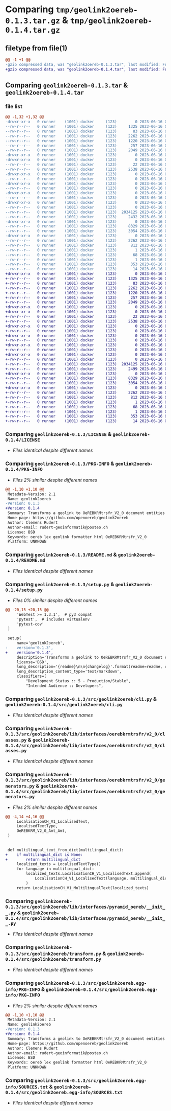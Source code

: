 # Comparing `tmp/geolink2oereb-0.1.3.tar.gz` & `tmp/geolink2oereb-0.1.4.tar.gz`

## filetype from file(1)

```diff
@@ -1 +1 @@
-gzip compressed data, was "geolink2oereb-0.1.3.tar", last modified: Fri Jun 16 06:01:04 2023, max compression
+gzip compressed data, was "geolink2oereb-0.1.4.tar", last modified: Fri Jun 16 06:32:44 2023, max compression
```

## Comparing `geolink2oereb-0.1.3.tar` & `geolink2oereb-0.1.4.tar`

### file list

```diff
@@ -1,32 +1,32 @@
-drwxr-xr-x   0 runner    (1001) docker     (123)        0 2023-06-16 06:01:04.030047 geolink2oereb-0.1.3/
--rw-r--r--   0 runner    (1001) docker     (123)     1325 2023-06-16 06:00:21.000000 geolink2oereb-0.1.3/LICENSE
--rw-r--r--   0 runner    (1001) docker     (123)       83 2023-06-16 06:00:21.000000 geolink2oereb-0.1.3/MANIFEST.in
--rw-r--r--   0 runner    (1001) docker     (123)     2262 2023-06-16 06:01:04.030047 geolink2oereb-0.1.3/PKG-INFO
--rw-r--r--   0 runner    (1001) docker     (123)     1220 2023-06-16 06:00:21.000000 geolink2oereb-0.1.3/README.md
--rw-r--r--   0 runner    (1001) docker     (123)      257 2023-06-16 06:01:04.030047 geolink2oereb-0.1.3/setup.cfg
--rw-r--r--   0 runner    (1001) docker     (123)     2049 2023-06-16 06:00:21.000000 geolink2oereb-0.1.3/setup.py
-drwxr-xr-x   0 runner    (1001) docker     (123)        0 2023-06-16 06:01:04.022047 geolink2oereb-0.1.3/src/
-drwxr-xr-x   0 runner    (1001) docker     (123)        0 2023-06-16 06:01:04.026047 geolink2oereb-0.1.3/src/geolink2oereb/
--rw-r--r--   0 runner    (1001) docker     (123)       22 2023-06-16 06:00:21.000000 geolink2oereb-0.1.3/src/geolink2oereb/__init__.py
--rw-r--r--   0 runner    (1001) docker     (123)     2538 2023-06-16 06:00:21.000000 geolink2oereb-0.1.3/src/geolink2oereb/cli.py
-drwxr-xr-x   0 runner    (1001) docker     (123)        0 2023-06-16 06:01:04.026047 geolink2oereb-0.1.3/src/geolink2oereb/lib/
--rw-r--r--   0 runner    (1001) docker     (123)        0 2023-06-16 06:00:21.000000 geolink2oereb-0.1.3/src/geolink2oereb/lib/__init__.py
-drwxr-xr-x   0 runner    (1001) docker     (123)        0 2023-06-16 06:01:04.026047 geolink2oereb-0.1.3/src/geolink2oereb/lib/interfaces/
--rw-r--r--   0 runner    (1001) docker     (123)        0 2023-06-16 06:00:21.000000 geolink2oereb-0.1.3/src/geolink2oereb/lib/interfaces/__init__.py
-drwxr-xr-x   0 runner    (1001) docker     (123)        0 2023-06-16 06:01:04.026047 geolink2oereb-0.1.3/src/geolink2oereb/lib/interfaces/oerebkrmtrsfr/
--rw-r--r--   0 runner    (1001) docker     (123)        0 2023-06-16 06:00:21.000000 geolink2oereb-0.1.3/src/geolink2oereb/lib/interfaces/oerebkrmtrsfr/__init__.py
-drwxr-xr-x   0 runner    (1001) docker     (123)        0 2023-06-16 06:01:04.030047 geolink2oereb-0.1.3/src/geolink2oereb/lib/interfaces/oerebkrmtrsfr/v2_0/
--rw-r--r--   0 runner    (1001) docker     (123)        0 2023-06-16 06:00:21.000000 geolink2oereb-0.1.3/src/geolink2oereb/lib/interfaces/oerebkrmtrsfr/v2_0/__init__.py
--rw-r--r--   0 runner    (1001) docker     (123)  2034125 2023-06-16 06:00:21.000000 geolink2oereb-0.1.3/src/geolink2oereb/lib/interfaces/oerebkrmtrsfr/v2_0/classes.py
--rw-r--r--   0 runner    (1001) docker     (123)     2432 2023-06-16 06:00:21.000000 geolink2oereb-0.1.3/src/geolink2oereb/lib/interfaces/oerebkrmtrsfr/v2_0/generators.py
-drwxr-xr-x   0 runner    (1001) docker     (123)        0 2023-06-16 06:01:04.030047 geolink2oereb-0.1.3/src/geolink2oereb/lib/interfaces/pyramid_oereb/
--rw-r--r--   0 runner    (1001) docker     (123)     8329 2023-06-16 06:00:21.000000 geolink2oereb-0.1.3/src/geolink2oereb/lib/interfaces/pyramid_oereb/__init__.py
--rw-r--r--   0 runner    (1001) docker     (123)     3054 2023-06-16 06:00:21.000000 geolink2oereb-0.1.3/src/geolink2oereb/transform.py
-drwxr-xr-x   0 runner    (1001) docker     (123)        0 2023-06-16 06:01:04.026047 geolink2oereb-0.1.3/src/geolink2oereb.egg-info/
--rw-r--r--   0 runner    (1001) docker     (123)     2262 2023-06-16 06:01:04.000000 geolink2oereb-0.1.3/src/geolink2oereb.egg-info/PKG-INFO
--rw-r--r--   0 runner    (1001) docker     (123)      812 2023-06-16 06:01:04.000000 geolink2oereb-0.1.3/src/geolink2oereb.egg-info/SOURCES.txt
--rw-r--r--   0 runner    (1001) docker     (123)        1 2023-06-16 06:01:04.000000 geolink2oereb-0.1.3/src/geolink2oereb.egg-info/dependency_links.txt
--rw-r--r--   0 runner    (1001) docker     (123)       68 2023-06-16 06:01:04.000000 geolink2oereb-0.1.3/src/geolink2oereb.egg-info/entry_points.txt
--rw-r--r--   0 runner    (1001) docker     (123)        1 2023-06-16 06:01:04.000000 geolink2oereb-0.1.3/src/geolink2oereb.egg-info/not-zip-safe
--rw-r--r--   0 runner    (1001) docker     (123)      353 2023-06-16 06:01:04.000000 geolink2oereb-0.1.3/src/geolink2oereb.egg-info/requires.txt
--rw-r--r--   0 runner    (1001) docker     (123)       14 2023-06-16 06:01:04.000000 geolink2oereb-0.1.3/src/geolink2oereb.egg-info/top_level.txt
+drwxr-xr-x   0 runner    (1001) docker     (123)        0 2023-06-16 06:32:44.933644 geolink2oereb-0.1.4/
+-rw-r--r--   0 runner    (1001) docker     (123)     1325 2023-06-16 06:32:02.000000 geolink2oereb-0.1.4/LICENSE
+-rw-r--r--   0 runner    (1001) docker     (123)       83 2023-06-16 06:32:02.000000 geolink2oereb-0.1.4/MANIFEST.in
+-rw-r--r--   0 runner    (1001) docker     (123)     2262 2023-06-16 06:32:44.933644 geolink2oereb-0.1.4/PKG-INFO
+-rw-r--r--   0 runner    (1001) docker     (123)     1220 2023-06-16 06:32:02.000000 geolink2oereb-0.1.4/README.md
+-rw-r--r--   0 runner    (1001) docker     (123)      257 2023-06-16 06:32:44.933644 geolink2oereb-0.1.4/setup.cfg
+-rw-r--r--   0 runner    (1001) docker     (123)     2049 2023-06-16 06:32:02.000000 geolink2oereb-0.1.4/setup.py
+drwxr-xr-x   0 runner    (1001) docker     (123)        0 2023-06-16 06:32:44.929644 geolink2oereb-0.1.4/src/
+drwxr-xr-x   0 runner    (1001) docker     (123)        0 2023-06-16 06:32:44.929644 geolink2oereb-0.1.4/src/geolink2oereb/
+-rw-r--r--   0 runner    (1001) docker     (123)       22 2023-06-16 06:32:02.000000 geolink2oereb-0.1.4/src/geolink2oereb/__init__.py
+-rw-r--r--   0 runner    (1001) docker     (123)     2538 2023-06-16 06:32:02.000000 geolink2oereb-0.1.4/src/geolink2oereb/cli.py
+drwxr-xr-x   0 runner    (1001) docker     (123)        0 2023-06-16 06:32:44.929644 geolink2oereb-0.1.4/src/geolink2oereb/lib/
+-rw-r--r--   0 runner    (1001) docker     (123)        0 2023-06-16 06:32:02.000000 geolink2oereb-0.1.4/src/geolink2oereb/lib/__init__.py
+drwxr-xr-x   0 runner    (1001) docker     (123)        0 2023-06-16 06:32:44.929644 geolink2oereb-0.1.4/src/geolink2oereb/lib/interfaces/
+-rw-r--r--   0 runner    (1001) docker     (123)        0 2023-06-16 06:32:02.000000 geolink2oereb-0.1.4/src/geolink2oereb/lib/interfaces/__init__.py
+drwxr-xr-x   0 runner    (1001) docker     (123)        0 2023-06-16 06:32:44.929644 geolink2oereb-0.1.4/src/geolink2oereb/lib/interfaces/oerebkrmtrsfr/
+-rw-r--r--   0 runner    (1001) docker     (123)        0 2023-06-16 06:32:02.000000 geolink2oereb-0.1.4/src/geolink2oereb/lib/interfaces/oerebkrmtrsfr/__init__.py
+drwxr-xr-x   0 runner    (1001) docker     (123)        0 2023-06-16 06:32:44.933644 geolink2oereb-0.1.4/src/geolink2oereb/lib/interfaces/oerebkrmtrsfr/v2_0/
+-rw-r--r--   0 runner    (1001) docker     (123)        0 2023-06-16 06:32:02.000000 geolink2oereb-0.1.4/src/geolink2oereb/lib/interfaces/oerebkrmtrsfr/v2_0/__init__.py
+-rw-r--r--   0 runner    (1001) docker     (123)  2034125 2023-06-16 06:32:02.000000 geolink2oereb-0.1.4/src/geolink2oereb/lib/interfaces/oerebkrmtrsfr/v2_0/classes.py
+-rw-r--r--   0 runner    (1001) docker     (123)     2499 2023-06-16 06:32:02.000000 geolink2oereb-0.1.4/src/geolink2oereb/lib/interfaces/oerebkrmtrsfr/v2_0/generators.py
+drwxr-xr-x   0 runner    (1001) docker     (123)        0 2023-06-16 06:32:44.933644 geolink2oereb-0.1.4/src/geolink2oereb/lib/interfaces/pyramid_oereb/
+-rw-r--r--   0 runner    (1001) docker     (123)     8329 2023-06-16 06:32:02.000000 geolink2oereb-0.1.4/src/geolink2oereb/lib/interfaces/pyramid_oereb/__init__.py
+-rw-r--r--   0 runner    (1001) docker     (123)     3054 2023-06-16 06:32:02.000000 geolink2oereb-0.1.4/src/geolink2oereb/transform.py
+drwxr-xr-x   0 runner    (1001) docker     (123)        0 2023-06-16 06:32:44.929644 geolink2oereb-0.1.4/src/geolink2oereb.egg-info/
+-rw-r--r--   0 runner    (1001) docker     (123)     2262 2023-06-16 06:32:44.000000 geolink2oereb-0.1.4/src/geolink2oereb.egg-info/PKG-INFO
+-rw-r--r--   0 runner    (1001) docker     (123)      812 2023-06-16 06:32:44.000000 geolink2oereb-0.1.4/src/geolink2oereb.egg-info/SOURCES.txt
+-rw-r--r--   0 runner    (1001) docker     (123)        1 2023-06-16 06:32:44.000000 geolink2oereb-0.1.4/src/geolink2oereb.egg-info/dependency_links.txt
+-rw-r--r--   0 runner    (1001) docker     (123)       68 2023-06-16 06:32:44.000000 geolink2oereb-0.1.4/src/geolink2oereb.egg-info/entry_points.txt
+-rw-r--r--   0 runner    (1001) docker     (123)        1 2023-06-16 06:32:44.000000 geolink2oereb-0.1.4/src/geolink2oereb.egg-info/not-zip-safe
+-rw-r--r--   0 runner    (1001) docker     (123)      353 2023-06-16 06:32:44.000000 geolink2oereb-0.1.4/src/geolink2oereb.egg-info/requires.txt
+-rw-r--r--   0 runner    (1001) docker     (123)       14 2023-06-16 06:32:44.000000 geolink2oereb-0.1.4/src/geolink2oereb.egg-info/top_level.txt
```

### Comparing `geolink2oereb-0.1.3/LICENSE` & `geolink2oereb-0.1.4/LICENSE`

 * *Files identical despite different names*

### Comparing `geolink2oereb-0.1.3/PKG-INFO` & `geolink2oereb-0.1.4/PKG-INFO`

 * *Files 2% similar despite different names*

```diff
@@ -1,10 +1,10 @@
 Metadata-Version: 2.1
 Name: geolink2oereb
-Version: 0.1.3
+Version: 0.1.4
 Summary: Transforms a geolink to OeREBKRMtrsfr_V2_0 document entities
 Home-page: https://github.com/openoereb/geolink2oereb
 Author: Clemens Rudert
 Author-email: rudert-geoinformatik@posteo.ch
 License: BSD
 Keywords: oereb lex geolink formatter html OeREBKRMtrsfr_V2_0
 Platform: UNKNOWN
```

### Comparing `geolink2oereb-0.1.3/README.md` & `geolink2oereb-0.1.4/README.md`

 * *Files identical despite different names*

### Comparing `geolink2oereb-0.1.3/setup.py` & `geolink2oereb-0.1.4/setup.py`

 * *Files 0% similar despite different names*

```diff
@@ -20,15 +20,15 @@
     'WebTest >= 1.3.1',  # py3 compat
     'pytest',  # includes virtualenv
     'pytest-cov'
 ]
 
 setup(
     name='geolink2oereb',
-    version='0.1.3',
+    version='0.1.4',
     description='Transforms a geolink to OeREBKRMtrsfr_V2_0 document entities',
     license='BSD',
     long_description='{readme}\n\n{changelog}'.format(readme=readme, changelog=changelog),
     long_description_content_type='text/markdown',
     classifiers=[
         "Development Status :: 5 - Production/Stable",
         "Intended Audience :: Developers",
```

### Comparing `geolink2oereb-0.1.3/src/geolink2oereb/cli.py` & `geolink2oereb-0.1.4/src/geolink2oereb/cli.py`

 * *Files identical despite different names*

### Comparing `geolink2oereb-0.1.3/src/geolink2oereb/lib/interfaces/oerebkrmtrsfr/v2_0/classes.py` & `geolink2oereb-0.1.4/src/geolink2oereb/lib/interfaces/oerebkrmtrsfr/v2_0/classes.py`

 * *Files identical despite different names*

### Comparing `geolink2oereb-0.1.3/src/geolink2oereb/lib/interfaces/oerebkrmtrsfr/v2_0/generators.py` & `geolink2oereb-0.1.4/src/geolink2oereb/lib/interfaces/oerebkrmtrsfr/v2_0/generators.py`

 * *Files 2% similar despite different names*

```diff
@@ -4,14 +4,16 @@
     LocalisationCH_V1_LocalisedText,
     LocalisedTextType,
     OeREBKRM_V2_0_Amt_Amt,
 )
 
 
 def multilingual_text_from_dict(multilingual_dict):
+    if multilingual_dict is None:
+        return multilingual_dict
     localized_texts = LocalisedTextType()
     for language in multilingual_dict:
         localized_texts.LocalisationCH_V1_LocalisedText.append(
             LocalisationCH_V1_LocalisedText(language, multilingual_dict[language])
         )
     return LocalisationCH_V1_MultilingualText(localized_texts)
```

### Comparing `geolink2oereb-0.1.3/src/geolink2oereb/lib/interfaces/pyramid_oereb/__init__.py` & `geolink2oereb-0.1.4/src/geolink2oereb/lib/interfaces/pyramid_oereb/__init__.py`

 * *Files identical despite different names*

### Comparing `geolink2oereb-0.1.3/src/geolink2oereb/transform.py` & `geolink2oereb-0.1.4/src/geolink2oereb/transform.py`

 * *Files identical despite different names*

### Comparing `geolink2oereb-0.1.3/src/geolink2oereb.egg-info/PKG-INFO` & `geolink2oereb-0.1.4/src/geolink2oereb.egg-info/PKG-INFO`

 * *Files 2% similar despite different names*

```diff
@@ -1,10 +1,10 @@
 Metadata-Version: 2.1
 Name: geolink2oereb
-Version: 0.1.3
+Version: 0.1.4
 Summary: Transforms a geolink to OeREBKRMtrsfr_V2_0 document entities
 Home-page: https://github.com/openoereb/geolink2oereb
 Author: Clemens Rudert
 Author-email: rudert-geoinformatik@posteo.ch
 License: BSD
 Keywords: oereb lex geolink formatter html OeREBKRMtrsfr_V2_0
 Platform: UNKNOWN
```

### Comparing `geolink2oereb-0.1.3/src/geolink2oereb.egg-info/SOURCES.txt` & `geolink2oereb-0.1.4/src/geolink2oereb.egg-info/SOURCES.txt`

 * *Files identical despite different names*

